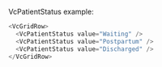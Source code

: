 VcPatientStatus example:

```js
<VcGridRow>
  <VcPatientStatus value="Waiting" />
  <VcPatientStatus value="Postpartum" />
  <VcPatientStatus value="Discharged" />
</VcGridRow>
```
